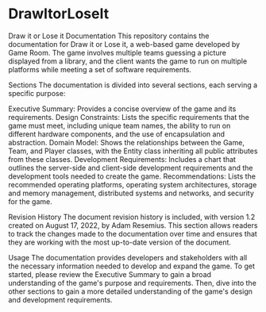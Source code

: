 # DrawItorLoseIt
Draw it or Lose it Documentation
This repository contains the documentation for Draw it or Lose it, a web-based game developed by Game Room. The game involves multiple teams guessing a picture displayed from a library, and the client wants the game to run on multiple platforms while meeting a set of software requirements.

Sections
The documentation is divided into several sections, each serving a specific purpose:

Executive Summary: Provides a concise overview of the game and its requirements.
Design Constraints: Lists the specific requirements that the game must meet, including unique team names, the ability to run on different hardware components, and the use of encapsulation and abstraction.
Domain Model: Shows the relationships between the Game, Team, and Player classes, with the Entity class inheriting all public attributes from these classes.
Development Requirements: Includes a chart that outlines the server-side and client-side development requirements and the development tools needed to create the game.
Recommendations: Lists the recommended operating platforms, operating system architectures, storage and memory management, distributed systems and networks, and security for the game.

Revision History
The document revision history is included, with version 1.2 created on August 17, 2022, by Adam Resemius. This section allows readers to track the changes made to the documentation over time and ensures that they are working with the most up-to-date version of the document.

Usage
The documentation provides developers and stakeholders with all the necessary information needed to develop and expand the game. To get started, please review the Executive Summary to gain a broad understanding of the game's purpose and requirements. Then, dive into the other sections to gain a more detailed understanding of the game's design and development requirements.
